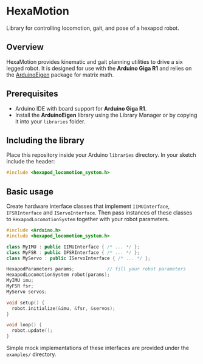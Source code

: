 # HexaMotion
Library for controlling locomotion, gait, and pose of a hexapod robot.

## Overview
HexaMotion provides kinematic and gait planning utilities to drive a six legged robot.  It is designed for use with the **Arduino Giga R1** and relies on the [ArduinoEigen](https://github.com/arduino-libraries/ArduinoEigen) package for matrix math.

## Prerequisites
- Arduino IDE with board support for **Arduino Giga R1**.
- Install the **ArduinoEigen** library using the Library Manager or by copying it into your `libraries` folder.

## Including the library
Place this repository inside your Arduino `libraries` directory.  In your sketch include the header:

```cpp
#include <hexapod_locomotion_system.h>
```

## Basic usage
Create hardware interface classes that implement `IIMUInterface`, `IFSRInterface` and `IServoInterface`.  Then pass instances of these classes to `HexapodLocomotionSystem` together with your robot parameters.

```cpp
#include <Arduino.h>
#include <hexapod_locomotion_system.h>

class MyIMU : public IIMUInterface { /* ... */ };
class MyFSR : public IFSRInterface { /* ... */ };
class MyServo : public IServoInterface { /* ... */ };

HexapodParameters params;            // fill your robot parameters
HexapodLocomotionSystem robot(params);
MyIMU imu;
MyFSR fsr;
MyServo servos;

void setup() {
  robot.initialize(&imu, &fsr, &servos);
}

void loop() {
  robot.update();
}
```

Simple mock implementations of these interfaces are provided under the
`examples/` directory.

